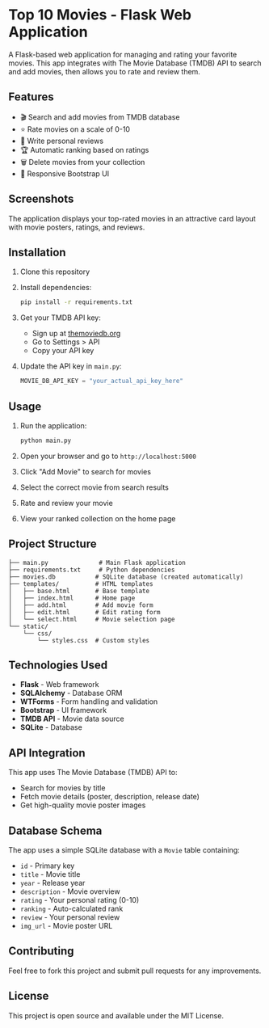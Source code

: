 # Top 10 Movies - Flask Web Application

A Flask-based web application for managing and rating your favorite movies. This app integrates with The Movie Database (TMDB) API to search and add movies, then allows you to rate and review them.

## Features

- 🎬 Search and add movies from TMDB database
- ⭐ Rate movies on a scale of 0-10
- 📝 Write personal reviews
- 🏆 Automatic ranking based on ratings
- 🗑️ Delete movies from your collection
- 📱 Responsive Bootstrap UI

## Screenshots

The application displays your top-rated movies in an attractive card layout with movie posters, ratings, and reviews.

## Installation

1. Clone this repository
2. Install dependencies:
   ```bash
   pip install -r requirements.txt
   ```

3. Get your TMDB API key:
   - Sign up at [themoviedb.org](https://www.themoviedb.org/)
   - Go to Settings > API
   - Copy your API key

4. Update the API key in `main.py`:
   ```python
   MOVIE_DB_API_KEY = "your_actual_api_key_here"
   ```

## Usage

1. Run the application:
   ```bash
   python main.py
   ```

2. Open your browser and go to `http://localhost:5000`

3. Click "Add Movie" to search for movies
4. Select the correct movie from search results
5. Rate and review your movie
6. View your ranked collection on the home page

## Project Structure

```
├── main.py              # Main Flask application
├── requirements.txt     # Python dependencies
├── movies.db           # SQLite database (created automatically)
├── templates/          # HTML templates
│   ├── base.html       # Base template
│   ├── index.html      # Home page
│   ├── add.html        # Add movie form
│   ├── edit.html       # Edit rating form
│   └── select.html     # Movie selection page
└── static/
    └── css/
        └── styles.css  # Custom styles
```

## Technologies Used

- **Flask** - Web framework
- **SQLAlchemy** - Database ORM
- **WTForms** - Form handling and validation
- **Bootstrap** - UI framework
- **TMDB API** - Movie data source
- **SQLite** - Database

## API Integration

This app uses The Movie Database (TMDB) API to:
- Search for movies by title
- Fetch movie details (poster, description, release date)
- Get high-quality movie poster images

## Database Schema

The app uses a simple SQLite database with a `Movie` table containing:
- `id` - Primary key
- `title` - Movie title
- `year` - Release year
- `description` - Movie overview
- `rating` - Your personal rating (0-10)
- `ranking` - Auto-calculated rank
- `review` - Your personal review
- `img_url` - Movie poster URL

## Contributing

Feel free to fork this project and submit pull requests for any improvements.

## License

This project is open source and available under the MIT License.